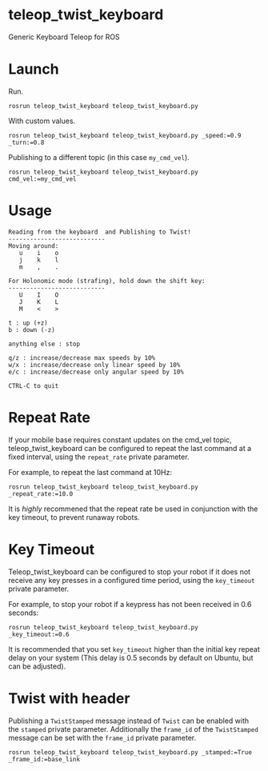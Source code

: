 # teleop_twist_keyboard
Generic Keyboard Teleop for ROS

# Launch
Run.
```
rosrun teleop_twist_keyboard teleop_twist_keyboard.py
```

With custom values.
```
rosrun teleop_twist_keyboard teleop_twist_keyboard.py _speed:=0.9 _turn:=0.8
```

Publishing to a different topic (in this case `my_cmd_vel`).
```
rosrun teleop_twist_keyboard teleop_twist_keyboard.py cmd_vel:=my_cmd_vel
```

# Usage
```
Reading from the keyboard  and Publishing to Twist!
---------------------------
Moving around:
   u    i    o
   j    k    l
   m    ,    .

For Holonomic mode (strafing), hold down the shift key:
---------------------------
   U    I    O
   J    K    L
   M    <    >

t : up (+z)
b : down (-z)

anything else : stop

q/z : increase/decrease max speeds by 10%
w/x : increase/decrease only linear speed by 10%
e/c : increase/decrease only angular speed by 10%

CTRL-C to quit
```

# Repeat Rate

If your mobile base requires constant updates on the cmd\_vel topic, teleop\_twist\_keyboard can be configured to repeat the last command at a fixed interval, using the `repeat_rate` private parameter.

For example, to repeat the last command at 10Hz:

```
rosrun teleop_twist_keyboard teleop_twist_keyboard.py _repeat_rate:=10.0
```

It is _highly_ recommened that the repeat rate be used in conjunction with the key timeout, to prevent runaway robots.

# Key Timeout

Teleop\_twist\_keyboard can be configured to stop your robot if it does not receive any key presses in a configured time period, using the `key_timeout` private parameter.

For example, to stop your robot if a keypress has not been received in 0.6 seconds:
```
rosrun teleop_twist_keyboard teleop_twist_keyboard.py _key_timeout:=0.6
```

It is recommended that you set `key_timeout` higher than the initial key repeat delay on your system (This delay is 0.5 seconds by default on Ubuntu, but can be adjusted).

# Twist with header
Publishing a `TwistStamped` message instead of `Twist` can be enabled with the `stamped` private parameter. Additionally the `frame_id` of the `TwistStamped` message can be set with the `frame_id` private parameter.
```
rosrun teleop_twist_keyboard teleop_twist_keyboard.py _stamped:=True _frame_id:=base_link
```